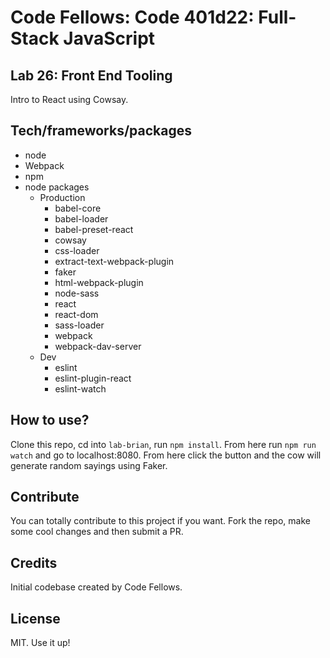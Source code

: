 # Code Fellows: Code 401d22: Full-Stack JavaScript

## Lab 26: Front End Tooling

Intro to React using Cowsay.

## Tech/frameworks/packages

- node 
- Webpack
- npm
- node packages
  - Production
    - babel-core
    - babel-loader
    - babel-preset-react
    - cowsay
    - css-loader
    - extract-text-webpack-plugin
    - faker
    - html-webpack-plugin
    - node-sass
    - react
    - react-dom
    - sass-loader
    - webpack
    - webpack-dav-server
  - Dev
    - eslint
    - eslint-plugin-react
    - eslint-watch


## How to use?
Clone this repo, cd into `lab-brian`, run `npm install`. From here run `npm run watch` and go to localhost:8080. From here click the button and the cow will generate random sayings using Faker.

## Contribute

You can totally contribute to this project if you want. Fork the repo, make some cool changes and then submit a PR.

## Credits

Initial codebase created by Code Fellows.

## License

MIT. Use it up!